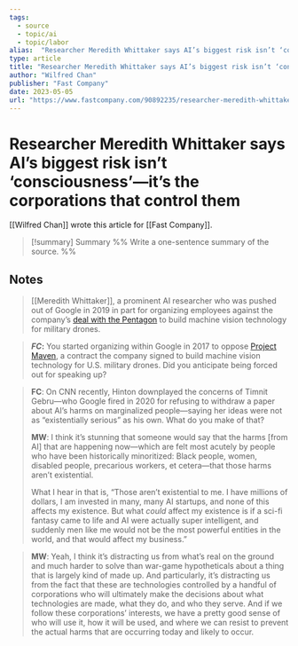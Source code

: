 ```yaml
---
tags: 
  - source
  - topic/ai
  - topic/labor
alias:  "Researcher Meredith Whittaker says AI’s biggest risk isn’t ‘consciousness’—it’s the corporations that control them"
type: article
title: "Researcher Meredith Whittaker says AI’s biggest risk isn’t ‘consciousness’—it’s the corporations that control them"
author: "Wilfred Chan"
publisher: "Fast Company"
date: 2023-05-05
url: "https://www.fastcompany.com/90892235/researcher-meredith-whittaker-says-ais-biggest-risk-isnt-consciousness-its-the-corporations-that-control-them"
---
```

# Researcher Meredith Whittaker says AI’s biggest risk isn’t ‘consciousness’—it’s the corporations that control them
[[Wilfred Chan]] wrote this article for [[Fast Company]].
> [!summary] Summary
> %% Write a one-sentence summary of the source. %%

## Notes
> [[Meredith Whittaker]], a prominent AI researcher who was pushed out of Google in 2019 in part for organizing employees against the company’s [deal with the Pentagon](https://www.fastcompany.com/40571866/google-employees-resign-over-controversial-pentagon-drone-ai-project) to build machine vision technology for military drones.

> **_FC_:** You started organizing within Google in 2017 to oppose [Project Maven](https://www.fastcompany.com/40580354/as-google-quits-controversial-project-maven-mystery-deepens-over-role-of-other-tech-firms), a contract the company signed to build machine vision technology for U.S. military drones. Did you anticipate being forced out for speaking up?

> **FC**: On CNN recently, Hinton downplayed the concerns of Timnit Gebru—who Google fired in 2020 for refusing to withdraw a paper about AI’s harms on marginalized people—saying her ideas were not as “existentially serious” as his own. What do you make of that?
> 
> **MW**: I think it’s stunning that someone would say that the harms [from AI] that are happening now—which are felt most acutely by people who have been historically minoritized: Black people, women, disabled people, precarious workers, et cetera—that those harms aren’t existential.
> 
> What I hear in that is, “Those aren’t existential to me. I have millions of dollars, I am invested in many, many AI startups, and none of this affects my existence. But what _could_ affect my existence is if a sci-fi fantasy came to life and AI were actually super intelligent, and suddenly men like me would not be the most powerful entities in the world, and that would affect my business.”

> **MW**: Yeah, I think it’s distracting us from what’s real on the ground and much harder to solve than war-game hypotheticals about a thing that is largely kind of made up. And particularly, it’s distracting us from the fact that these are technologies controlled by a handful of corporations who will ultimately make the decisions about what technologies are made, what they do, and who they serve. And if we follow these corporations’ interests, we have a pretty good sense of who will use it, how it will be used, and where we can resist to prevent the actual harms that are occurring today and likely to occur. 

